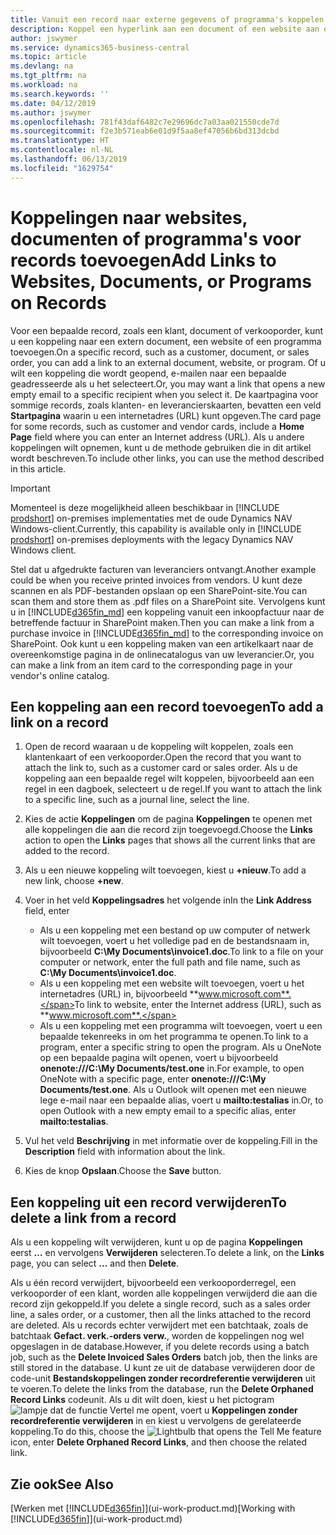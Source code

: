 ```yaml
---
title: Vanuit een record naar externe gegevens of programma's koppelen | Microsoft Docs
description: Koppel een hyperlink aan een document of een website aan een bepaalde record, zoals een klant of document.
author: jswymer
ms.service: dynamics365-business-central
ms.topic: article
ms.devlang: na
ms.tgt_pltfrm: na
ms.workload: na
ms.search.keywords: ''
ms.date: 04/12/2019
ms.author: jswymer
ms.openlocfilehash: 781f43daf6482c7e29696dc7a03aa021550cde7d
ms.sourcegitcommit: f2e3b571eab6e01d9f5aa8ef47056b6bd313dcbd
ms.translationtype: HT
ms.contentlocale: nl-NL
ms.lasthandoff: 06/13/2019
ms.locfileid: "1629754"
---
```

# <a name="add-links-to-websites-documents-or-programs-on-records"></a><span data-ttu-id="93fa5-103">Koppelingen naar websites, documenten of programma's voor records toevoegen</span><span class="sxs-lookup"><span data-stu-id="93fa5-103">Add Links to Websites, Documents, or Programs on Records</span></span>
<span data-ttu-id="93fa5-104">Voor een bepaalde record, zoals een klant, document of verkooporder, kunt u een koppeling naar een extern document, een website of een programma toevoegen.</span><span class="sxs-lookup"><span data-stu-id="93fa5-104">On a specific record, such as a customer, document, or sales order, you can add a link to an external document, website, or program.</span></span> <span data-ttu-id="93fa5-105">Of u wilt een koppeling die wordt geopend, e-mailen naar een bepaalde geadresseerde als u het selecteert.</span><span class="sxs-lookup"><span data-stu-id="93fa5-105">Or, you may want a link that opens a new empty email to a specific recipient when you select it.</span></span> <span data-ttu-id="93fa5-106">De kaartpagina voor sommige records, zoals klanten- en leverancierskaarten, bevatten een veld **Startpagina** waarin u een internetadres (URL) kunt opgeven.</span><span class="sxs-lookup"><span data-stu-id="93fa5-106">The card page for some records, such as customer and vendor cards, include a **Home Page** field where you can enter an Internet address (URL).</span></span> <span data-ttu-id="93fa5-107">Als u andere koppelingen wilt opnemen, kunt u de methode gebruiken die in dit artikel wordt beschreven.</span><span class="sxs-lookup"><span data-stu-id="93fa5-107">To include other links, you can use the method described in this article.</span></span>  

> [!IMPORTANT]
> <span data-ttu-id="93fa5-108">Momenteel is deze mogelijkheid alleen beschikbaar in [!INCLUDE [prodshort](includes/prodshort.md)] on-premises implementaties met de oude Dynamics NAV Windows-client.</span><span class="sxs-lookup"><span data-stu-id="93fa5-108">Currently, this capability is available only in [!INCLUDE [prodshort](includes/prodshort.md)] on-premises deployments with the legacy Dynamics NAV Windows client.</span></span>  

<span data-ttu-id="93fa5-109">Stel dat u afgedrukte facturen van leveranciers ontvangt.</span><span class="sxs-lookup"><span data-stu-id="93fa5-109">Another example could be when you receive printed invoices from vendors.</span></span> <span data-ttu-id="93fa5-110">U kunt deze scannen en als PDF-bestanden opslaan op een SharePoint-site.</span><span class="sxs-lookup"><span data-stu-id="93fa5-110">You can scan them and store them as .pdf files on a SharePoint site.</span></span> <span data-ttu-id="93fa5-111">Vervolgens kunt u in [!INCLUDE[d365fin_md](includes/d365fin_md.md)] een koppeling vanuit een inkoopfactuur naar de betreffende factuur in SharePoint maken.</span><span class="sxs-lookup"><span data-stu-id="93fa5-111">Then you can make a link from a purchase invoice in [!INCLUDE[d365fin_md](includes/d365fin_md.md)] to the corresponding invoice on  SharePoint.</span></span> <span data-ttu-id="93fa5-112">Ook kunt u een koppeling maken van een artikelkaart naar de overeenkomstige pagina in de onlinecatalogus van uw leverancier.</span><span class="sxs-lookup"><span data-stu-id="93fa5-112">Or, you can make a link from an item card to the corresponding page in your vendor's online catalog.</span></span>

## <a name="to-add-a-link-on-a-record"></a><span data-ttu-id="93fa5-113">Een koppeling aan een record toevoegen</span><span class="sxs-lookup"><span data-stu-id="93fa5-113">To add a link on a record</span></span>   

1.  <span data-ttu-id="93fa5-114">Open de record waaraan u de koppeling wilt koppelen, zoals een klantenkaart of een verkooporder.</span><span class="sxs-lookup"><span data-stu-id="93fa5-114">Open the record that you want to attach the link to, such as a customer card or sales order.</span></span> <span data-ttu-id="93fa5-115">Als u de koppeling aan een bepaalde regel wilt koppelen, bijvoorbeeld aan een regel in een dagboek, selecteert u de regel.</span><span class="sxs-lookup"><span data-stu-id="93fa5-115">If you want to attach the link to a specific line, such as a journal line, select the line.</span></span>  

2.  <span data-ttu-id="93fa5-116">Kies de actie **Koppelingen** om de pagina **Koppelingen** te openen met alle koppelingen die aan die record zijn toegevoegd.</span><span class="sxs-lookup"><span data-stu-id="93fa5-116">Choose the **Links** action to open the **Links** pages that shows all the current links that are added to the record.</span></span>

3. <span data-ttu-id="93fa5-117">Als u een nieuwe koppeling wilt toevoegen, kiest u **+nieuw**.</span><span class="sxs-lookup"><span data-stu-id="93fa5-117">To add a new link, choose **+new**.</span></span>

4.  <span data-ttu-id="93fa5-118">Voer in het veld **Koppelingsadres** het volgende in</span><span class="sxs-lookup"><span data-stu-id="93fa5-118">In the **Link Address** field, enter</span></span>

    -   <span data-ttu-id="93fa5-119">Als u een koppeling met een bestand op uw computer of netwerk wilt toevoegen, voert u het volledige pad en de bestandsnaam in, bijvoorbeeld **C:\My Documents\invoice1.doc**.</span><span class="sxs-lookup"><span data-stu-id="93fa5-119">To link to a file on your computer or network, enter the full path and file name, such as  **C:\My Documents\invoice1.doc**.</span></span>
    -   <span data-ttu-id="93fa5-120">Als u een koppeling met een website wilt toevoegen, voert u het internetadres (URL) in, bijvoorbeeld **www.microsoft.com**.</span><span class="sxs-lookup"><span data-stu-id="93fa5-120">To link to website, enter the Internet address (URL), such as **www.microsoft.com**.</span></span>
    -   <span data-ttu-id="93fa5-121">Als u een koppeling met een programma wilt toevoegen, voert u een bepaalde tekenreeks in om het programma te openen.</span><span class="sxs-lookup"><span data-stu-id="93fa5-121">To link to a program, enter a specific string to open the program.</span></span> <span data-ttu-id="93fa5-122">Als u OneNote op een bepaalde pagina wilt openen, voert u bijvoorbeeld **onenote:///C:\My Documents/test.one** in.</span><span class="sxs-lookup"><span data-stu-id="93fa5-122">For example, to open OneNote with a specific page, enter **onenote:///C:\My Documents/test.one**.</span></span> <span data-ttu-id="93fa5-123">Als u Outlook wilt openen met een nieuwe lege e-mail naar een bepaalde alias, voert u **mailto:testalias** in.</span><span class="sxs-lookup"><span data-stu-id="93fa5-123">Or, to open Outlook with a new empty email to a specific alias, enter **mailto:testalias**.</span></span>  

5.  <span data-ttu-id="93fa5-124">Vul het veld **Beschrijving** in met informatie over de koppeling.</span><span class="sxs-lookup"><span data-stu-id="93fa5-124">Fill in the **Description** field with information about the link.</span></span>  

6.  <span data-ttu-id="93fa5-125">Kies de knop **Opslaan**.</span><span class="sxs-lookup"><span data-stu-id="93fa5-125">Choose the **Save** button.</span></span>  

## <a name="to-delete-a-link-from-a-record"></a><span data-ttu-id="93fa5-126">Een koppeling uit een record verwijderen</span><span class="sxs-lookup"><span data-stu-id="93fa5-126">To delete a link from a record</span></span>  

<span data-ttu-id="93fa5-127">Als u een koppeling wilt verwijderen, kunt u op de pagina **Koppelingen** eerst **…** en vervolgens **Verwijderen** selecteren.</span><span class="sxs-lookup"><span data-stu-id="93fa5-127">To delete a link, on the **Links** page, you can select **...** and then **Delete**.</span></span>

<span data-ttu-id="93fa5-128">Als u één record verwijdert, bijvoorbeeld een verkooporderregel, een verkooporder of een klant, worden alle koppelingen verwijderd die aan die record zijn gekoppeld.</span><span class="sxs-lookup"><span data-stu-id="93fa5-128">If you delete a single record, such as a sales order line, a sales order, or a customer, then all the links attached to the record are deleted.</span></span> <span data-ttu-id="93fa5-129">Als u records echter verwijdert met een batchtaak, zoals de batchtaak **Gefact. verk.-orders verw.**, worden de koppelingen nog wel opgeslagen in de database.</span><span class="sxs-lookup"><span data-stu-id="93fa5-129">However, if you delete records using a batch job, such as the **Delete Invoiced Sales Orders** batch job, then the links are still stored in the database.</span></span> <span data-ttu-id="93fa5-130">U kunt ze uit de database verwijderen door de code-unit **Bestandskoppelingen zonder recordreferentie verwijderen** uit te voeren.</span><span class="sxs-lookup"><span data-stu-id="93fa5-130">To delete the links from the database, run the **Delete Orphaned Record Links** codeunit.</span></span> <span data-ttu-id="93fa5-131">Als u dit wilt doen, kiest u het pictogram ![lampje dat de functie Vertel me opent](media/ui-search/search_small.png "Vertel me wat u wilt doen"), voert u **Koppelingen zonder recordreferentie verwijderen** in en kiest u vervolgens de gerelateerde koppeling.</span><span class="sxs-lookup"><span data-stu-id="93fa5-131">To do this, choose the ![Lightbulb that opens the Tell Me feature](media/ui-search/search_small.png "Tell me what you want to do") icon, enter **Delete Orphaned Record Links**, and then choose the related link.</span></span>   

<!-- ### To run delete orphaned record links  

1.  Choose the ![Lightbulb that opens the Tell Me feature](media/ui-search/search_small.png "Tell me what you want to do") icon, enter **Data Deletion**, and then choose the related link.  

2.  On the **Data Deletion** page, choose **Tasks**, and then choose **Delete Orphaned Record Links**.  -->

## <a name="see-also"></a><span data-ttu-id="93fa5-132">Zie ook</span><span class="sxs-lookup"><span data-stu-id="93fa5-132">See Also</span></span>  
<span data-ttu-id="93fa5-133">[Werken met [!INCLUDE[d365fin](includes/d365fin_md.md)]](ui-work-product.md)</span><span class="sxs-lookup"><span data-stu-id="93fa5-133">[Working with [!INCLUDE[d365fin](includes/d365fin_md.md)]](ui-work-product.md)</span></span>  
